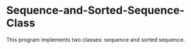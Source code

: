 # Sequence-and-Sorted-Sequence-Class
This program implements two classes: sequence and sorted sequence.
